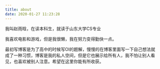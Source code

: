 ```yaml
---
title: about
date: 2020-01-27 11:23:28
---
```


我叫赵雨晗，在读本科生，就读于山东大学CS专业

我喜欢电影和游戏，但是我很懒，我在努力变得勤快一点。

最初写博客是为了高中的时候写OI的题解，慢慢的在博客里面写一下自己想法就成了一种习惯，博客是我的私人空间，但是它也展示给所有人，我不怕让别人看见，也喜欢被别人注意。希望在这里你能有所收获。